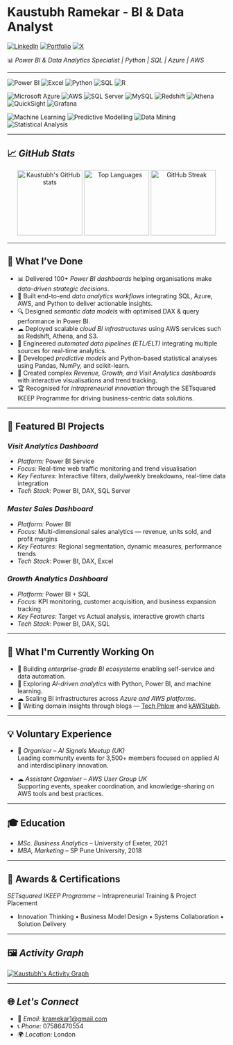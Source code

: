 # Kaustubh Ramekar - BI & Data Analyst

[![LinkedIn](https://img.shields.io/badge/LinkedIn-blue?style=flat-square&logo=linkedin)](https://www.linkedin.com/in/kaustubh-ramekar)
[![Portfolio](https://img.shields.io/badge/Portfolio-003E6B?style=flat-square&logo=vercel)](https://kaustubh-ramekar.vercel.app/)
[![X](https://img.shields.io/badge/X-000000?style=flat-square&logo=x&logoColor=white)](https://x.com/kAWStubh)

📊 *Power BI & Data Analytics Specialist | Python | SQL | Azure | AWS*

---

<!-- Core Tech Stack -->
![Power BI](https://img.shields.io/badge/Power_BI-F2C811?style=for-the-badge&logo=powerbi&logoColor=black)
![Excel](https://img.shields.io/badge/Excel-217346?style=for-the-badge&logo=microsoftexcel&logoColor=white)
![Python](https://img.shields.io/badge/Python-3776AB?style=for-the-badge&logo=python&logoColor=white)
![SQL](https://img.shields.io/badge/SQL-336791?style=for-the-badge&logo=databricks&logoColor=white)
![R](https://img.shields.io/badge/R-276DC3?style=for-the-badge&logo=r&logoColor=white)

<!-- Cloud & Database Platforms -->
![Microsoft Azure](https://img.shields.io/badge/Azure-0089D6?style=for-the-badge&logo=microsoftazure&logoColor=white)
![AWS](https://img.shields.io/badge/AWS-FF9900?style=for-the-badge&logo=amazonaws&logoColor=white)
![SQL Server](https://img.shields.io/badge/SQL_Server-CC2927?style=for-the-badge&logo=microsoftsqlserver&logoColor=white)
![MySQL](https://img.shields.io/badge/MySQL-4479A1?style=for-the-badge&logo=mysql&logoColor=white)
![Redshift](https://img.shields.io/badge/AWS_Redshift-8C4FFF?style=for-the-badge&logo=amazonaws&logoColor=white)
![Athena](https://img.shields.io/badge/AWS_Athena-232F3E?style=for-the-badge&logo=amazonaws&logoColor=white)
![QuickSight](https://img.shields.io/badge/AWS_QuickSight-232F3E?style=for-the-badge&logo=amazonquicksight&logoColor=white)
![Grafana](https://img.shields.io/badge/Grafana-F46800?style=for-the-badge&logo=grafana&logoColor=white)

<!-- Analytics & ML -->
![Machine Learning](https://img.shields.io/badge/Machine_Learning-102230?style=for-the-badge&logo=scikitlearn&logoColor=yellow)
![Predictive Modelling](https://img.shields.io/badge/Predictive_Modelling-005571?style=for-the-badge&logo=anaconda&logoColor=white)
![Data Mining](https://img.shields.io/badge/Data_Mining-4A154B?style=for-the-badge&logo=databricks&logoColor=white)
![Statistical Analysis](https://img.shields.io/badge/Statistical_Analysis-21759B?style=for-the-badge&logo=apacheairflow&logoColor=white)

---

## 📈 *GitHub Stats*

<div align="center">
  <img height="150" src="https://github-readme-stats.vercel.app/api?username=kaustubh-ramekar&show_icons=true&theme=radical" alt="Kaustubh's GitHub stats" />
  <img height="150" src="https://github-readme-stats.vercel.app/api/top-langs/?username=kaustubh-ramekar&layout=compact&theme=react&langs_count=6" alt="Top Languages" />
  <img height="150" src="https://github-readme-streak-stats.herokuapp.com?user=kaustubh-ramekar&theme=radical" alt="GitHub Streak" />
</div>

---

## 🚀 What I’ve Done

- 📊 Delivered 100+ *Power BI dashboards* helping organisations make *data-driven strategic decisions*.
- 🧠 Built end-to-end *data analytics workflows* integrating SQL, Azure, AWS, and Python to deliver actionable insights.
- 🔍 Designed *semantic data models* with optimised DAX & query performance in Power BI.
- ☁ Deployed scalable *cloud BI infrastructures* using AWS services such as Redshift, Athena, and S3.
- 🧾 Engineered *automated data pipelines (ETL/ELT)* integrating multiple sources for real-time analytics.
- 🧩 Developed *predictive models* and Python-based statistical analyses using Pandas, NumPy, and scikit-learn.
- 🧮 Created complex *Revenue, Growth, and Visit Analytics dashboards* with interactive visualisations and trend tracking.
- 🏆 Recognised for *intrapreneurial innovation* through the SETsquared IKEEP Programme for driving business-centric data solutions.

---

## 🔧 Featured BI Projects

### *Visit Analytics Dashboard*
- *Platform:* Power BI Service  
- *Focus:* Real-time web traffic monitoring and trend visualisation  
- *Key Features:* Interactive filters, daily/weekly breakdowns, real-time data integration  
- *Tech Stack:* Power BI, DAX, SQL Server

### *Master Sales Dashboard*
- *Platform:* Power BI  
- *Focus:* Multi-dimensional sales analytics — revenue, units sold, and profit margins  
- *Key Features:* Regional segmentation, dynamic measures, performance trends  
- *Tech Stack:* Power BI, DAX, Excel

### *Growth Analytics Dashboard*
- *Platform:* Power BI + SQL  
- *Focus:* KPI monitoring, customer acquisition, and business expansion tracking  
- *Key Features:* Target vs Actual analysis, interactive growth charts  
- *Tech Stack:* Power BI, DAX, SQL

---

## 🧠 What I'm Currently Working On

- 🚀 Building *enterprise-grade BI ecosystems* enabling self-service and data automation.
- 🧮 Exploring *AI-driven analytics* with Python, Power BI, and machine learning.
- ☁ Scaling BI infrastructures across *Azure and AWS platforms*.
- 📘 Writing domain insights through blogs — [Tech Phlow](https://techphlow.blog) and [kAWStubh](https://kawstubh.blog).

---

## 💡 Voluntary Experience

- 🧰 *Organiser – AI Signals Meetup (UK)*  
  Leading community events for 3,500+ members focused on applied AI and interdisciplinary innovation.

- ☁ *Assistant Organiser – AWS User Group UK*  
  Supporting events, speaker coordination, and knowledge-sharing on AWS tools and best practices.

---

## 🎓 Education

- *MSc. Business Analytics* – University of Exeter, 2021  
- *MBA, Marketing* – SP Pune University, 2018

---

## 🏅 Awards & Certifications

*SETsquared IKEEP Programme* – Intrapreneurial Training & Project Placement  
- Innovation Thinking • Business Model Design • Systems Collaboration • Solution Delivery

---

## 🖼 *Activity Graph*
[![Kaustubh's Activity Graph](https://github-readme-activity-graph.vercel.app/graph?username=kaustubh-ramekar&theme=react-dark)](https://github.com/kaustubh-ramekar)

---

## 🌐 *Let's Connect*
- 📧 *Email:* [kramekar1@gmail.com](mailto:kramekar1@gmail.com)  
- 📞 *Phone:* 07586470554  
- 🌍 *Location:* London
